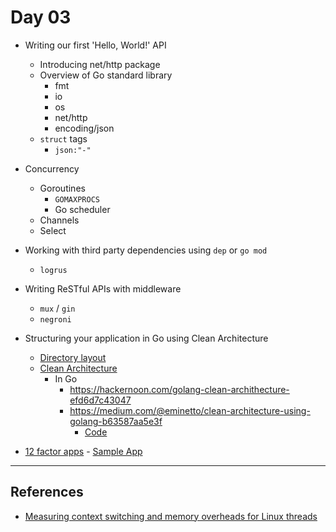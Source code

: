 # Day 03

- Writing our first 'Hello, World!' API
  - Introducing net/http package
  - Overview of Go standard library
    - fmt
    - io
    - os
    - net/http
    - encoding/json
  - `struct` tags
    - `json:"-"`

- Concurrency
  - Goroutines
    - `GOMAXPROCS`
    - Go scheduler
  - Channels
  - Select

- Working with third party dependencies using `dep` or `go mod`
  - `logrus`

- Writing ReSTful APIs with middleware
  - `mux` / `gin`
  - `negroni`

- Structuring your application in Go using Clean Architecture
  - [Directory layout](https://github.com/golang-standards/project-layout)
  - [Clean Architecture](https://blog.cleancoder.com/uncle-bob/2012/08/13/the-clean-architecture.html)
    - In Go
      - https://hackernoon.com/golang-clean-archithecture-efd6d7c43047
      - https://medium.com/@eminetto/clean-architecture-using-golang-b63587aa5e3f
        - [Code](https://github.com/eminetto/clean-architecture-go)

- [12 factor apps](https://12factor.net/) - [Sample App](https://github.com/algogrit/yaes-server)

---

## References

- [Measuring context switching and memory overheads for Linux threads](https://eli.thegreenplace.net/2018/measuring-context-switching-and-memory-overheads-for-linux-threads/)
